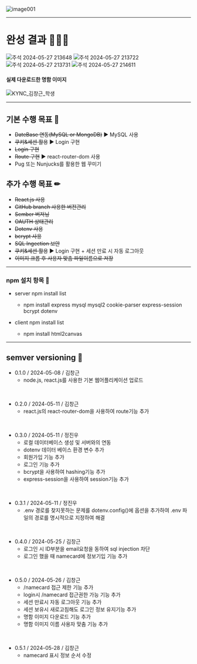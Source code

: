 ![image001](https://github.com/sckdrms/kyungwoon_business_card/assets/56631950/4b6d97f5-7f1a-487a-8e28-b1490cab60aa)
* * *
# 완성 결과 👨🏻‍💻
![주석 2024-05-27 213648](https://github.com/sckdrms/kyungwoon_business_card/assets/56631950/8da6b76b-3681-44f7-81eb-5c4f17f8bc47)
![주석 2024-05-27 213722](https://github.com/sckdrms/kyungwoon_business_card/assets/56631950/36d70291-6ce9-4dda-922a-2dfd1487177e)
![주석 2024-05-27 213731](https://github.com/sckdrms/kyungwoon_business_card/assets/56631950/ebbddb2d-2436-4089-a19b-a8e900554e08)
![주석 2024-05-27 214611](https://github.com/sckdrms/kyungwoon_business_card/assets/56631950/e0946bc5-9cfb-4806-addf-6608e3a2d56e)
#### 실제 다운로드한 명함 이미지
![KYNC_김창근_학생](https://github.com/sckdrms/kyungwoon_business_card/assets/56631950/f054bf76-6d24-4287-abc1-a2bfa00d3656)
* * *

## 기본 수행 목표 📝 
  - ~~DateBase 연동(MySQL or MongoDB)~~ ▶ MySQL 사용
  - ~~쿠키&세션 활용~~ ▶ Login 구현
  - ~~Login 구현~~
  - ~~Route 구현~~ ▶ react-router-dom 사용
  - Pug 또는 Nunjucks를 활용한 웹 꾸미기

## 추가 수행 목표 ✏
  - ~~React.js 사용~~
  - ~~GitHub branch 사용한 버전관리~~
  - ~~Sember 버저닝~~
  - ~~OAUTH 상태관리~~
  - ~~Dotenv 사용~~
  - ~~bcrypt 사용~~
  - ~~SQL Ingection 보안~~
  - ~~쿠키&세션 활용~~ ▶ Login 구현 + 세션 만료 시 자동 로그아웃
  - ~~이미지 크롭 후 사용자 맞춤 파일이름으로 저장~~

* * *
### npm 설치 항목 📌
* server npm install list
  - npm install express mysql mysql2 cookie-parser express-session bcrypt dotenv
    
* client npm install list
  - npm install html2canvas
    
* * *
## semver versioning 📜

* 0.1.0 / 2024-05-08 / 김창근
  - node.js, react.js를 사용한 기본 웹어플리케이션 업로드
<br/>

* 0.2.0 / 2024-05-11 / 김창근
  - react.js의 react-router-dom을 사용하여 route기능 추가
<br/>

* 0.3.0 / 2024-05-11 / 정진우
  - 로컬 데이터베이스 생성 및 서버와의 연동
  - dotenv 데이터 베이스 환경 변수 추가
  - 회원가입 기능 추가
  - 로그인 기능 추가
  - bcrypt을 사용하여 hashing기능 추가
  - express-session을 사용하여 session기능 추가
<br/>

* 0.3.1 / 2024-05-11 / 정진우 
  - .env 경로를 찾지못하는 문제를 dotenv.config()에 옵션을 추가하여 .env 파일의 경로를 명시적으로 지정하여 해결
<br/>

* 0.4.0 / 2024-05-25 / 김창근 
  - 로그인 시 ID부분을 email요청을 동하여 sql injection 차단
  - 로그인 했을 때 namecard에 정보기입 기능 추가
<br/>

* 0.5.0 / 2024-05-26 / 김창근 
  - /namecard 접근 제한 기능 추가
  - login시 /namecard 접근권한 가능 기능 추가
  - 세션 만료시 자동 로그아웃 기능 추가
  - 세션 보유시 새로고침해도 로그인 정보 유지기능 추가
  - 명함 이미지 다운로드 기능 추가
  - 명함 이미지 이름 사용자 맞춤 기능 추가
<br/>

* 0.5.1 / 2024-05-28 / 김창근 
  - namecard 표시 정보 순서 수정
<br/>

